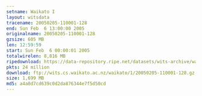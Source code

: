 ```yaml
---
setname: Waikato I
layout: witsdata
tracename: 20050205-110001-128
end: Sun Feb  6 13:00:00 2005
originalname: 20050205-110001-128
gzsize: 605 MB
len: 12:59:59
start: Sun Feb  6 00:00:01 2005
totalwirelen: 8,816 MB
ripedownload: https://data-repository.ripe.net/datasets/wits-archive/waikato/1/20050205-110001-128.gz
pkts: 24 million
download: ftp://wits.cs.waikato.ac.nz/waikato/1/20050205-110001-128.gz
size: 1,699 MB
md5: a4a0d7cd639c0d2da876344e7f5d50cd
---
```

